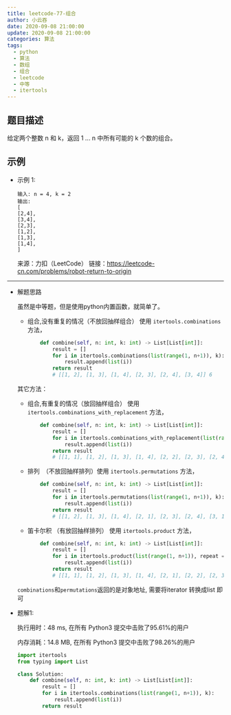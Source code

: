 ```yaml
---
title: leetcode-77-组合
author: 小云吞
date: 2020-09-08 21:00:00
update: 2020-09-08 21:00:00
categories: 算法
tags: 
  - python
  - 算法
  - 数组
  - 组合
  - leetcode
  - 中等
  - itertools
---
```


## 题目描述

给定两个整数 n 和 k，返回 1 ... n 中所有可能的 k 个数的组合。

## 示例
- 示例 1:
    ```
    输入: n = 4, k = 2
    输出:
    [
    [2,4],
    [3,4],
    [2,3],
    [1,2],
    [1,3],
    [1,4],
    ]
    ```
    来源：力扣（LeetCode）
    链接：https://leetcode-cn.com/problems/robot-return-to-origin
    

---
- 解题思路
    
    虽然是中等题，但是使用python内置函数，就简单了。
    
    - 组合,没有重复的情况（不放回抽样组合） 使用 `itertools.combinations` 方法， 

        ```python
            def combine(self, n: int, k: int) -> List[List[int]]:
                result = []
                for i in itertools.combinations(list(range(1, n+1)), k):
                    result.append(list(i))
                return result
                # [[1, 2], [1, 3], [1, 4], [2, 3], [2, 4], [3, 4]] 6
        ```

    其它方法：

    - 组合,有重复的情况（放回抽样组合） 使用 `itertools.combinations_with_replacement` 方法，

        ```python
            def combine(self, n: int, k: int) -> List[List[int]]:
                result = []
                for i in itertools.combinations_with_replacement(list(range(1, n+1)), k):
                    result.append(list(i))
                return result
                # [[1, 1], [1, 2], [1, 3], [1, 4], [2, 2], [2, 3], [2, 4], [3, 3], [3, 4], [4, 4]] 10
        ```

    

    - 排列　（不放回抽样排列）使用 `itertools.permutations` 方法，

        ```python
            def combine(self, n: int, k: int) -> List[List[int]]:
                result = []
                for i in itertools.permutations(list(range(1, n+1)), k):
                    result.append(list(i))
                return result
                # [[1, 2], [1, 3], [1, 4], [2, 1], [2, 3], [2, 4], [3, 1], [3, 2], [3, 4], [4, 1], [4, 2], [4, 3]] 12
        ```
    
    - 笛卡尔积 （有放回抽样排列） 使用 `itertools.product` 方法，
        ```python
            def combine(self, n: int, k: int) -> List[List[int]]:
                result = []
                for i in itertools.product(list(range(1, n+1)), repeat = k):
                    result.append(list(i))
                return result
                # [[1, 1], [1, 2], [1, 3], [1, 4], [2, 1], [2, 2], [2, 3], [2, 4], [3, 1], [3, 2], [3, 3], [3, 4], [4, 1], [4, 2], [4, 3], [4, 4]] 16

        ```

    `combinations`和`permutations`返回的是对象地址, 需要将iterator 转换成list 即可

- 题解1:

    执行用时：48 ms, 在所有 Python3 提交中击败了95.61%的用户
    
    内存消耗：14.8 MB, 在所有 Python3 提交中击败了98.26%的用户

    ```python
    import itertools
    from typing import List

    class Solution:
        def combine(self, n: int, k: int) -> List[List[int]]:
            result = []
            for i in itertools.combinations(list(range(1, n+1)), k):
                result.append(list(i))
            return result
    ```
